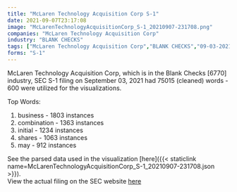 ```yaml
---
title: "McLaren Technology Acquisition Corp S-1"
date: 2021-09-07T23:17:08
image: "McLarenTechnologyAcquisitionCorp_S-1_20210907-231708.png"
companies: "McLaren Technology Acquisition Corp"
industry: "BLANK CHECKS"
tags: ["McLaren Technology Acquisition Corp","BLANK CHECKS","09-03-2021","S-1"]
forms: "S-1"
---
```

McLaren Technology Acquisition Corp, which is in the Blank Checks [6770] industry, SEC S-1 filing on September 03, 2021 had 75015 (cleaned) words - 600 were utilized for the visualizations.

Top Words:
1. business - 1803 instances
2. combination - 1363 instances
3. initial - 1234 instances
4. shares - 1063 instances
5. may - 912 instances


See the parsed data used in the visualization [here]({{< staticlink name=McLarenTechnologyAcquisitionCorp_S-1_20210907-231708.json >}}).  
View the actual filing on the SEC website [here](https://www.sec.gov/Archives/edgar/data/1851625/0001213900-21-046709.txt)